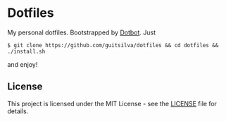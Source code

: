 # Dotfiles

My personal dotfiles. Bootstrapped by
[Dotbot](https://github.com/anishathalye/dotbot). Just

    $ git clone https://github.com/guitsilva/dotfiles && cd dotfiles && ./install.sh

and enjoy!

## License

This project is licensed under the MIT License - see the
[LICENSE](https://github.com/guitsilva/dotfiles/blob/master/LICENSE) file for
details.